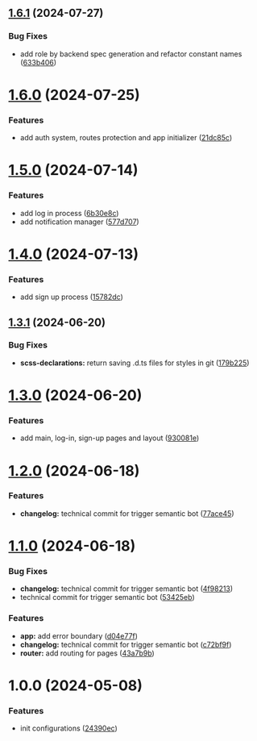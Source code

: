 ## [1.6.1](https://github.com/RomanDeveloperGit/story-app-frontend/compare/v1.6.0...v1.6.1) (2024-07-27)


### Bug Fixes

* add role by backend spec generation and refactor constant names ([633b406](https://github.com/RomanDeveloperGit/story-app-frontend/commit/633b406fb74e8f8c3f62de0ace4654cb25e8c3e9))

# [1.6.0](https://github.com/RomanDeveloperGit/story-app-frontend/compare/v1.5.0...v1.6.0) (2024-07-25)


### Features

* add auth system, routes protection and app initializer ([21dc85c](https://github.com/RomanDeveloperGit/story-app-frontend/commit/21dc85c0fdb953e6e9df1bdb8f4dbc8678d0c16a))

# [1.5.0](https://github.com/RomanDeveloperGit/story-app-frontend/compare/v1.4.0...v1.5.0) (2024-07-14)


### Features

* add log in process ([6b30e8c](https://github.com/RomanDeveloperGit/story-app-frontend/commit/6b30e8c097b511f560c60e6bf7af53e9af041e36))
* add notification manager ([577d707](https://github.com/RomanDeveloperGit/story-app-frontend/commit/577d7072e2d831ff953cdc12b3391950a3f42345))

# [1.4.0](https://github.com/RomanDeveloperGit/story-app-frontend/compare/v1.3.1...v1.4.0) (2024-07-13)


### Features

* add sign up process ([15782dc](https://github.com/RomanDeveloperGit/story-app-frontend/commit/15782dc432a50b7d0fcbdf40b803054544c6dc7d))

## [1.3.1](https://github.com/RomanDeveloperGit/story-app-frontend/compare/v1.3.0...v1.3.1) (2024-06-20)


### Bug Fixes

* **scss-declarations:** return saving .d.ts files for styles in git ([179b225](https://github.com/RomanDeveloperGit/story-app-frontend/commit/179b225e7496813d140f15fb421de1e18f1e92d1))

# [1.3.0](https://github.com/RomanDeveloperGit/story-app-frontend/compare/v1.2.0...v1.3.0) (2024-06-20)


### Features

* add main, log-in, sign-up pages and layout ([930081e](https://github.com/RomanDeveloperGit/story-app-frontend/commit/930081ecc3bed0214c794b026cf435365f8a8f76))

# [1.2.0](https://github.com/RomanDeveloperGit/story-app-frontend/compare/v1.1.0...v1.2.0) (2024-06-18)


### Features

* **changelog:** technical commit for trigger semantic bot ([77ace45](https://github.com/RomanDeveloperGit/story-app-frontend/commit/77ace45d260afd18be96651c50fe175a974eacf8))

# [1.1.0](https://github.com/RomanDeveloperGit/story-app-frontend/compare/v1.0.0...v1.1.0) (2024-06-18)


### Bug Fixes

* **changelog:** technical commit for trigger semantic bot ([4f98213](https://github.com/RomanDeveloperGit/story-app-frontend/commit/4f98213c7cf3814a9272952ad144a2b2209e0f0f))
* technical commit for trigger semantic bot ([53425eb](https://github.com/RomanDeveloperGit/story-app-frontend/commit/53425eb7339541ba76c9ebdbdb137d99ebbe9502))


### Features

* **app:** add error boundary ([d04e77f](https://github.com/RomanDeveloperGit/story-app-frontend/commit/d04e77f685e019164254f7815346d9ef12d1f6e0))
* **changelog:** technical commit for trigger semantic bot ([c72bf9f](https://github.com/RomanDeveloperGit/story-app-frontend/commit/c72bf9fb4513e1be1d34dca0b1f94a331dc9b372))
* **router:** add routing for pages ([43a7b9b](https://github.com/RomanDeveloperGit/story-app-frontend/commit/43a7b9b40b3acfbd6c0827fb2880b62bb49a6385))

# 1.0.0 (2024-05-08)


### Features

* init configurations ([24390ec](https://github.com/RomanDeveloperGit/story-app-frontend/commit/24390ec3fe5a45fe9759f0d572c26c491490bee9))
